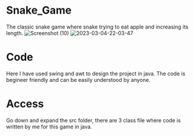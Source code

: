 # Snake_Game
The classic snake game where snake trying to eat apple and increasing its length.
![Screenshot (10)](https://user-images.githubusercontent.com/95518074/221418908-0e933a04-2142-4db5-9457-d522c30cdb68.png)
![2023-03-04-22-03-47](https://user-images.githubusercontent.com/95518074/222917952-4a3d8ee0-025e-4e1e-90d8-fc78f8cbbd54.gif)

# Code
Here I have used swing and awt to design the project in java. The code is begineer friendly and can be easily understood by anyone.


# Access
Go down and expand the src folder, there are 3 class file where code is written by me for this game in java.
